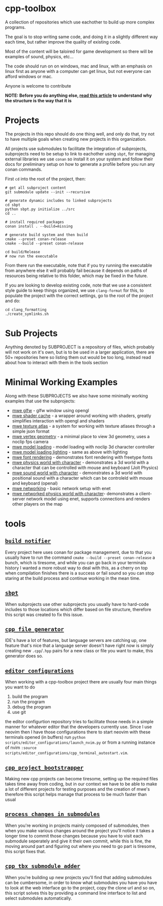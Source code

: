 # cpp-toolbox

A collection of repositories which use eachother to build up more complex programs. 

The goal is to stop writing same code, and doing it in a slightly different way each time, but rather improve the quality of existing code.

Most of the content will be taloired for game development so there will be examples of sound, physics, etc...

The code should run on on windows, mac and linux, with an emphasis on linux first as anyone with a computer can get linux, but not everyone can afford windows or mac.

Anyone is welcome to contribute

**NOTE: Before you do anything else, [read this article](https://toolbox.cuppajoeman.com/tool_howtos/git/projects_as_composition_of_submodules.html) to understand why the structure is the way that it is**

# Projects
The projects in this repo should do one thing well, and only do that, try not to have multiple goals when creating new projects in this organization.

All projects use submodules to facilitate the integration of subprojects, subprojects need to be setup to link to eachother using `sbpt`, for managing external libraries we use `conan` so install it on your system and follow their docs for preliminary setup on how to generate a profile before you run any conan commands.

First `cd` into the root of the project, then: 

```
# get all subproject content
git submodule update --init --recursive

# generate dynamic includes to linked subprojects
cd sbpt
python sbpt.py initialize ../src
cd ..

# install required packages
conan install . --build=missing

# generate build system and then build
cmake --preset conan-release
cmake --build --preset conan-release

cd build/Release
# now run the executable
```

From there run the executable, note that if you try running the executable from anywhere else it will probably fail because it depends on paths of resources being relative to this folder, which may be fixed in the future. 

If you are looking to develop existing code, note that we use a consistent style guide to keep things organized, we use `clang-format` for this, to populate the project with the correct settings, go to the root of the project and do:
```
cd clang_formatting
./create_symlinks.sh
```

# Sub Projects
Anything denoted by SUBPROJECT is a repository of files, which probably will not work on it's own, but is to be used in a larger application, there are 50+ repositories here so listing them out would be too long, instead read about how to interact with them in the tools section


# Minimal Working Examples
Along with these SUBPROJECTS we also have some minimally working examples that use the subprojects:
* [mwe glfw](https://github.com/opengl-toolbox/mwe_glfw) - glfw window using opengl
* [mwe shader cache](https://github.com/cpp-toolbox/mwe_shader_cache) - a wrapper around working with shaders, greatly simplifies interaction with opengl and shaders
* [mwe texture atlas](https://github.com/cpp-toolbox/mwe_texture_atlas) - a system for working with texture atlases through a simple json format
* [mwe vertex geometry](https://github.com/cpp-toolbox/mwe_vertex_geometry) - a minimal place to view 3d geometry, uses a noclip fps camera
* [mwe model loading](https://github.com/opengl-toolbox/mwe_model_loading) - model loading with noclip 3d character controller
* [mwe model loading lighting](https://github.com/cpp-toolbox/mwe_model_loading_lighting) - same as above with lighting
* [mwe font rendering](https://github.com/opengl-toolbox/mwe_font_rendering) - demonstrates font rendering with freetype fonts
* [mwe physics world with character](https://github.com/opengl-toolbox/mwe_physics_world_with_character) - demonstrates a 3d world with a character that can be controlled with mouse and keyboard (Jolt Physics)
* [mwe sound world with character](https://github.com/opengl-toolbox/mwe_sound_world_with_character) - demonstrates a 3d world with positional sound with a character which can be controleld with mouse and keyboard (openal)
* [mwe networking](https://github.com/opengl-toolbox/mwe_networking) - basic network setup with enet
* [mwe networked physics world with character](https://github.com/opengl-toolbox/mwe_networked_physics_world_with_character)- demonstrates a client-server network model using enet, supports connections and renders other players on the map

# tools

## [`build_notifier`](https://github.com/cpp-toolbox/build_notifier)
Every project here uses conan for package management, due to that you usually have to run the command `cmake --build --preset conan-release` a bunch, which is tiresome, and while you can go back in your terminals history I wanted a more robust way to deal with this, as a cherry on top when compilation finishes there is a success or fail sound so you can stop staring at the build process and continue working in the mean time.

## [`sbpt`](https://github.com/cpp-toolbox/sbpt)
When subprojects use other subprojects you usually have to hard-code includes to those locations which differ based on file structure, therefore this script was created to fix this issue.

## [`cpp_file_generator`](https://github.com/cpp-toolbox/cpp_file_generator)
IDE's have a lot of features, but language servers are catching up, one feature that's nice that a language server doesn't have right now is simply creating new `.cpp`/`.hpp` pairs for a new class or file you want to make, this generator does so.

## [`editor_configurations`](https://github.com/cpp-toolbox/editor_configurations/)
When working with a cpp-toolbox project there are usually four main things you want to do
1. build the program
2. run the program
3. debug the program
4. use git
   
the editor configurtion repository tries to facilitate those needs in a simple manner for whatever editor that the developers currently use. Since I use neovim then I have those configurations there to start neovim with these terminals opened (in buffers) run `python scripts/editor_configurations/launch_nvim.py` or from a running instance of nvim `:source scripts/editor_configurations/cpp_terminal_autostart.vim`.


## [`cpp_project_bootstrapper`](https://github.com/cpp-toolbox/cpp_project_bootstrapper)
Making new cpp projects can become tiresome, setting up the required files takes time away from coding, but in our context we have to be able to make a lot of different projects for testing purposes and the creation of mwe's therefore this script helps manage that process to be much faster than usual

## [`process_changes_in_submodules`](https://github.com/cpp-toolbox/process_changes_in_submodules)
When you're working in projects mainly composed of submodules, then when you make various changes around the project you'll notice it takes a longer time to commit those changes because you have to visit each submodule seperately and give it their own commit, while this is fine, the moving around part and figuring out where you need to go part is tiresome, this script fixes that.

## [`cpp_tbx_submodule_adder`](https://github.com/cpp-toolbox/cpp_tbx_submodule_adder)
When you're building up new projects you'll find that adding submodules can be cumbersome, in order to know what submodules you have you have to look at the web interface go to the project, copy the clone url and so on, this script solves this by providing a command line interface to list and select submodules automatically.


